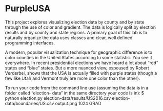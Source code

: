 # PurpleUSA

This project explores visualizing election data by county and by state through the use of color and gradient. The data is logically split by election results and by county and state regions. A primary goal of this lab is to naturally organize the data uses classes and clear, well defined programming interfaces.


A modern, popular visualization technique for geographic difference is to color counties in the United States according to some statistic. You see it everywhere.
In recent presidential elections we have heard a lot about “red” states and “blue” states. But a more nuanced view, espoused by Robert Verderbei, shows that the USA is actually filled with purple states (though a few like Utah and Vermont truly are more one color than the other).


To run your code from the command line use (assuming the data is in a folder called “election- data” in the same directory your code is in):
$ python election.py election-data/results/US2016.csv election-data/boundaries/US.csv output.png 1024 GRAD
